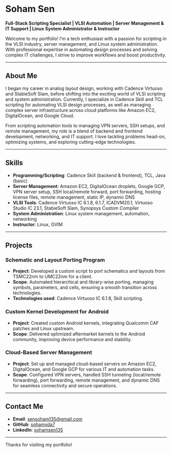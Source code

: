 # Soham Sen  
**Full-Stack Scripting Specialist | VLSI Automation | Server Management & IT Support | Linux System Administrator & Instructor**

Welcome to my portfolio! I’m a tech enthusiast with a passion for scripting in the VLSI industry, server management, and Linux system administration. With professional expertise in automating design processes and solving complex IT challenges, I strive to improve workflows and boost productivity.

---

## About Me  
I began my career in analog layout design, working with Cadence Virtuoso and StabieSoft Slam, before shifting into the exciting world of VLSI scripting and system administration. Currently, I specialize in Cadence Skill and TCL scripting for automating VLSI design processes, as well as managing complex server infrastructure across cloud platforms like Amazon EC2, DigitalOcean, and Google Cloud.

From scripting automation tools to managing VPN servers, SSH setups, and remote management, my role is a blend of backend and frontend development, networking, and IT support. I love tackling problems head-on, optimizing systems, and exploring cutting-edge technologies.

---

## Skills  
- **Programming/Scripting**: Cadence Skill (backend & frontend), TCL, Java (basic)
- **Server Management**: Amazon EC2, DigitalOcean droplets, Google GCP, VPN server setup, SSH local/remote forward, port forwarding, hosting license files, remote management, static IP, dynamic DNS
- **VLSI Tools**: Cadence Virtuoso IC 6.1.8, 6.1.7, ICADVM20.1, Virtuoso Studio IC 23.1, StabieSoft Slam, Synopsys Custom Compiler
- **System Administration**: Linux system management, automation, networking
- **Instructor**: Linux, GVIM

---

## Projects  
### Schematic and Layout Porting Program  
- **Project**: Developed a custom script to port schematics and layouts from TSMC22nm to UMC22nm for a client.  
- **Scope**: Automated hierarchical and library-wise porting, managing symbols, parameters, and cells, ensuring a smooth transition across technologies.
- **Technologies used**: Cadence Virtuoso IC 6.1.8, Skill scripting.

### Custom Kernel Development for Android  
- **Project**: Created custom Android kernels, integrating Qualcomm CAF patches and Linux upstream.  
- **Scope**: Delivered optimized aftermarket kernels to the Android community, improving device performance and stability.

### Cloud-Based Server Management  
- **Project**: Set up and managed cloud-based servers on Amazon EC2, DigitalOcean, and Google GCP for various IT and automation tasks.  
- **Scope**: Configured VPN servers, handled SSH tunneling (local/remote forwarding), port forwarding, remote management, and dynamic DNS for seamless connectivity and secure operations.

---

## Contact Me  
- **Email**: [sensoham135@gmail.com](mailto:sensoham135@gmail.com)  
- **GitHub**: [sohamxda7](https://github.com/sohamxda7)  
- **LinkedIn**: [sohamsen135](https://www.linkedin.com/in/sohamsen135)

---

Thanks for visiting my portfolio!
